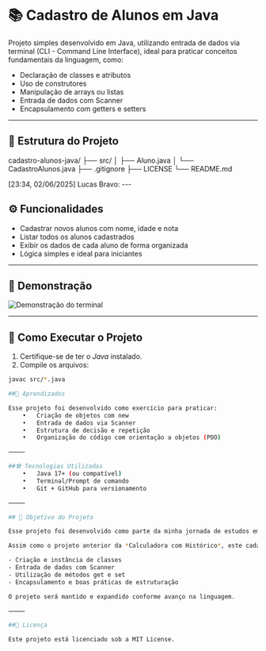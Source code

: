 # 📚 Cadastro de Alunos em Java

Projeto simples desenvolvido em Java, utilizando entrada de dados via terminal (CLI - Command Line Interface), ideal para praticar conceitos fundamentais da linguagem, como:

- Declaração de classes e atributos
- Uso de construtores
- Manipulação de arrays ou listas
- Entrada de dados com Scanner
- Encapsulamento com getters e setters

---

## 📂 Estrutura do Projeto
cadastro-alunos-java/
├── src/
│   ├── Aluno.java
│   └── CadastroAlunos.java
├── .gitignore
├── LICENSE
└── README.md

[23:34, 02/06/2025] Lucas Bravo: ---

## ⚙️ Funcionalidades

- Cadastrar novos alunos com nome, idade e nota
- Listar todos os alunos cadastrados
- Exibir os dados de cada aluno de forma organizada
- Lógica simples e ideal para iniciantes

---

## 📸 Demonstração

![Demonstração do terminal](./imgs/demo-cadastro-alunos.png)

---

## 🚀 Como Executar o Projeto

1. Certifique-se de ter o *Java* instalado.
2. Compile os arquivos:

```bash
javac src/*.java

##🧠 Aprendizados

Esse projeto foi desenvolvido como exercício para praticar:
	•	Criação de objetos com new
	•	Entrada de dados via Scanner
	•	Estrutura de decisão e repetição
	•	Organização do código com orientação a objetos (POO)

⸻

##🛠 Tecnologias Utilizadas
	•	Java 17+ (ou compatível)
	•	Terminal/Prompt de comando
	•	Git + GitHub para versionamento

⸻

## 🎯 Objetivo do Projeto

Esse projeto foi desenvolvido como parte da minha jornada de estudos em Java, com foco em aprofundar o uso de orientação a objetos, manipulação de dados via terminal e boas práticas na organização do código.

Assim como o projeto anterior da *Calculadora com Histórico*, este cadastro de alunos permite consolidar os conhecimentos de:

- Criação e instância de classes
- Entrada de dados com Scanner
- Utilização de métodos get e set
- Encapsulamento e boas práticas de estruturação

O projeto será mantido e expandido conforme avanço na linguagem.

⸻

##📄 Licença

Este projeto está licenciado sob a MIT License.


